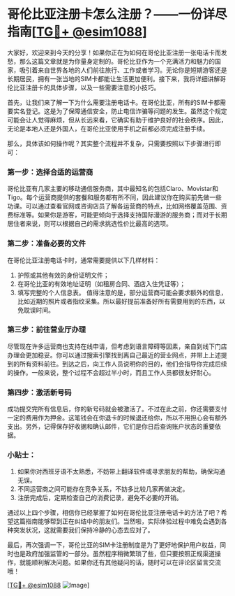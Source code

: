 # 哥伦比亚注册卡怎么注册？——一份详尽指南[[TG💪+ @esim1088](https://t.me/s/esim1088)]

大家好，欢迎来到今天的分享！如果你正在为如何在哥伦比亚注册一张电话卡而发愁，那么这篇文章就是为你量身定制的。哥伦比亚作为一个充满活力和魅力的国家，吸引着来自世界各地的人们前往旅行、工作或者学习。无论你是短期游客还是长期居民，拥有一张当地的SIM卡都能让生活更加便利。接下来，我将详细讲解哥伦比亚注册卡的具体步骤，以及一些需要注意的小技巧。

首先，让我们来了解一下为什么需要注册电话卡。在哥伦比亚，所有的SIM卡都需要实名登记。这是为了保障通信安全，防止电信诈骗等问题的发生。虽然这个规定可能会让人觉得麻烦，但从长远来看，它确实有助于维护良好的社会秩序。因此，无论是本地人还是外国人，在哥伦比亚使用手机之前都必须完成注册手续。

那么，具体该如何操作呢？其实整个流程并不复杂，只需要按照以下步骤进行即可：

### 第一步：选择合适的运营商
哥伦比亚有几家主要的移动通信服务商，其中最知名的包括Claro、Movistar和Tigo。每个运营商提供的套餐和服务都有所不同，因此建议你在购买前先做一些功课。可以通过查看官网或咨询店员了解各运营商的特点，比如网络覆盖范围、资费标准等。如果你是游客，可能更倾向于选择支持国际漫游的服务商；而对于长期居住者来说，则可以根据自己的需求挑选性价比最高的选项。

### 第二步：准备必要的文件
在哥伦比亚注册电话卡时，通常需要提供以下几样材料：
1. 护照或其他有效的身份证明文件；
2. 在哥伦比亚的有效地址证明（如租房合同、酒店入住凭证等）；
3. 填写完整的个人信息表。
值得注意的是，部分运营商可能会要求额外的信息，比如近期的照片或者指纹采集。所以最好提前准备好所有需要用到的东西，以免耽误时间。

### 第三步：前往营业厅办理
尽管现在许多运营商也支持在线申请，但考虑到语言障碍等因素，亲自到线下门店办理会更加稳妥。你可以通过搜索引擎找到离自己最近的营业网点，并带上上述提到的所有资料前往。到达之后，向工作人员说明你的目的，他们会指导你完成后续的操作。一般来说，整个过程不会超过半小时，而且工作人员都很友好耐心。

### 第四步：激活新号码
成功提交完所有信息后，你的新号码就会被激活了。不过在此之前，你还需要支付一定的费用作为押金。这笔钱会在你退卡的时候退还给你，所以不用担心会有额外支出。另外，记得保存好收据和确认邮件，它们是你日后查询账户状态的重要依据。

### 小贴士：
1. 如果你对西班牙语不太熟悉，不妨带上翻译软件或寻求朋友的帮助，确保沟通无误。
2. 不同运营商之间可能存在竞争关系，不妨多比较几家再做决定。
3. 注册完成后，定期检查自己的消费记录，避免不必要的开销。

通过以上四个步骤，相信你已经掌握了如何在哥伦比亚注册电话卡的方法了吧？希望这篇指南能够帮到正在纠结中的朋友们。当然啦，实际体验过程中难免会遇到各种突发状况，这就需要我们保持冷静的心态去应对了。

最后，再次强调一下，哥伦比亚的SIM卡注册制度是为了更好地保护用户权益，同时也是政府加强监管的一部分。虽然程序稍微繁琐了些，但只要按照正规渠道操作，就能顺利解决问题。如果你还有其他疑问的话，随时可以在评论区留言交流哦！

[[TG💪+ @esim1088](https://t.me/s/esim1088) ![Image](https://i.postimg.cc/4NQfJmqS/Snipaste-2025-05-13-00-14-12.png)]